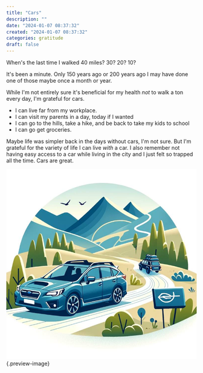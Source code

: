 ```yaml
---
title: "Cars"  
description: ""  
date: "2024-01-07 08:37:32"  
created: "2024-01-07 08:37:32"
categories: gratitude  
draft: false
---
```

When's the last time I walked 40 miles? 30? 20? 10?

It's been a minute. Only 150 years ago or 200 years ago I may have done one of those maybe once a month or year. 

While I'm not entirely sure it's beneficial for my health *not* to walk a ton every day, I'm grateful for cars. 

- I can live far from my workplace. 
- I can visit my parents in a day, today if I wanted
- I can go to the hills, take a hike, and be back to take my kids to school
- I can go get groceries. 

Maybe life was simpler back in the days without cars, I'm not sure. But I'm grateful for the variety of life I can live *with* a car. I also remember not having easy access to a car while living in the city and I just felt so trapped all the time. Cars are great. 

![I like my Subaru, even if it's salvaged and 14 years old](../img/dalle-subaru-hill.jpeg){.preview-image}